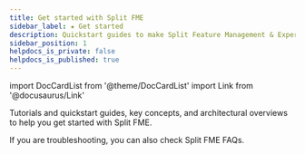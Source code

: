 ```yaml
---
title: Get started with Split FME
sidebar_label: ★ Get started
description: Quickstart guides to make Split Feature Management & Experimentation work for you
sidebar_position: 1
helpdocs_is_private: false
helpdocs_is_published: true
---
```


import DocCardList from '@theme/DocCardList'
import Link from '@docusaurus/Link'

 Tutorials and quickstart guides, key concepts, and architectural overviews to help you get started with Split FME.

<DocCardList />

If you are troubleshooting, you can also check <Link to="/docs/faqs/feature-management-experimentation">Split FME FAQs</Link>.